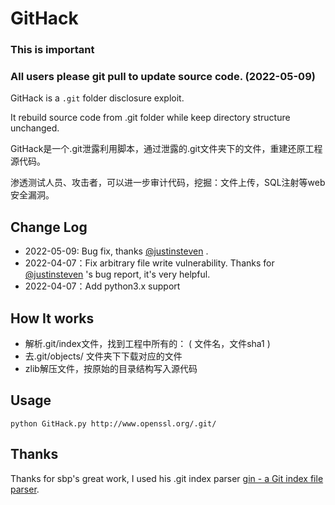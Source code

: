 # GitHack

### This is important

### All users please git pull to update source code. (2022-05-09)

GitHack is a `.git` folder disclosure exploit. 

It rebuild source code from .git folder while keep directory structure unchanged.

GitHack是一个.git泄露利用脚本，通过泄露的.git文件夹下的文件，重建还原工程源代码。

渗透测试人员、攻击者，可以进一步审计代码，挖掘：文件上传，SQL注射等web安全漏洞。

## Change Log

* 2022-05-09: Bug fix, thanks  [@justinsteven](https://github.com/justinsteven) . 
* 2022-04-07：Fix arbitrary file write vulnerability.  Thanks for [@justinsteven](https://github.com/justinsteven)  \'s bug report, it's very helpful.
* 2022-04-07：Add python3.x support

## How It works

* 解析.git/index文件，找到工程中所有的： ( 文件名，文件sha1 )
* 去.git/objects/ 文件夹下下载对应的文件
* zlib解压文件，按原始的目录结构写入源代码

## Usage

    python GitHack.py http://www.openssl.org/.git/

## Thanks

Thanks for sbp's great work, I used his .git index parser [gin - a Git index file parser](https://github.com/sbp/gin).
